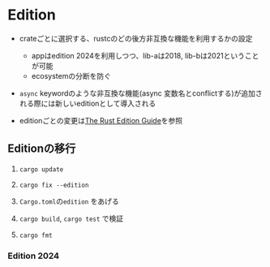 # Edition

* crateごとに選択する、rustcのどの後方非互換な機能を利用するかの設定
  * appはedition 2024を利用しつつ、lib-aは2018, lib-bは2021ということが可能
  * ecosystemの分断を防ぐ
* `async` keywordのような非互換な機能(async 変数名とconflictする)が追加される際には新しいeditionとして導入される

* editionごとの変更は[The Rust Edition Guide](https://doc.rust-lang.org/edition-guide/editions/)を参照

## Editionの移行

1. `cargo update`

2. `cargo fix --edition`

3. `Cargo.toml`の`edition` をあげる

4. `cargo build`, `cargo test` で検証

5. `cargo fmt`

### Edition 2024

